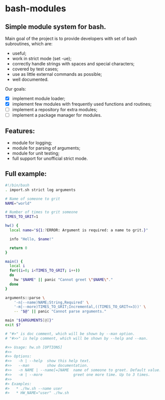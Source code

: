 bash-modules
============

## Simple module system for bash.

Main goal of the project is to provide developers with set of bash subroutines, which are:

  * useful;
  * work in strict mode (set -ue);
  * correctly handle strings with spaces and special characters;
  * covered by test cases;
  * use as little external commands as possible;
  * well documented.

Our goals:

* [x] implement module loader;
* [x] implement few modules with frequently used functions and routines;
* [ ] implement a repository for extra modules;
* [ ] implement a package manager for modules.

## Features:

* module for logging;
* module for parsing of arguments;
* module for unit testing;
* full support for unofficial strict mode.

## Full example:

```bash
#!/bin/bash
. import.sh strict log arguments

# Name of someone to grit
NAME="world"

# Number of times to grit someone
TIMES_TO_GRIT=1

hw() {
  local name="${1:?ERROR: Argument is required: a name to grit.}"

  info "Hello, $name!"

  return 0
}

main() {
  local i
  for((i=0; i<TIMES_TO_GRIT; i++))
  do
    hw "$NAME" || panic "Cannot greet \"$NAME\"."
  done
}

arguments::parse \
    '-n|--name)NAME;String,Required' \
    '-m|--more)TIMES_TO_GRIT;Incremental,((TIMES_TO_GRIT<=3))' \
    -- "$@" || panic "Cannot parse arguments."

main "${ARGUMENTS[@]}"
exit $?

# "#>" is doc comment, which will be shown by --man option.
# "#>>" is help comment, which will be shown by --help and --man.

#>> Usage: hw.sh [OPTIONS]
#>>
#>> Options:
#>>   -h | --help  show this help text.
#>>   --man        show documentation.
#>>   -n NAME | --name[=]NAME  name of someone to greet. Default value: "world".
#>>   -m | --more              greet one more time. Up to 3 times.
#>>
#> Examples:
#>   * ./hw.sh --name user
#>   * HW_NAME="user" ./hw.sh
```
